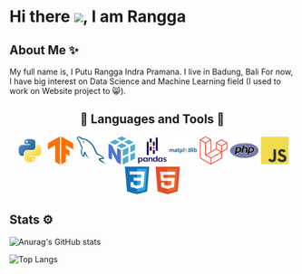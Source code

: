 # Hi there <img src="https://raw.githubusercontent.com/MartinHeinz/MartinHeinz/master/wave.gif" width="30px">, I am Rangga

## About Me ✨  
My full name is, I Putu Rangga Indra Pramana.
I live in Badung, Bali
For now, I have big interest on Data Science and Machine Learning field (I used to work on Website project to 😸).

<div align="center">

## :wrench: Languages and Tools 🚀

</div>

<div align="center">
  <img src="https://github.com/devicons/devicon/blob/master/icons/python/python-original.svg" alt="python" width="50" height="50"/>
  <img src="https://github.com/devicons/devicon/blob/master/icons/tensorflow/tensorflow-original.svg" alt="tf" width="50" height="50"/>
  <img src="https://github.com/devicons/devicon/blob/master/icons/mysql/mysql-original.svg" alt="tf" width="50" height="50"/>
  <img src="https://github.com/devicons/devicon/blob/master/icons/numpy/numpy-original.svg" alt="numpy" width="50" height="50"/>
  <img src="https://github.com/devicons/devicon/blob/master/icons/pandas/pandas-original-wordmark.svg" alt="pandas" width="50" height="50"/>
  <img src="https://github.com/devicons/devicon/blob/master/icons/matplotlib/matplotlib-original-wordmark.svg" alt="matplotlib" width="50" height="50"/>
  <img src="https://github.com/devicons/devicon/blob/master/icons/laravel/laravel-original.svg" alt="laravel" width="50" height="50"/>
  <img src="https://github.com/devicons/devicon/blob/master/icons/php/php-original.svg" alt="php" width="50" height="50"/>
  <img src="https://github.com/devicons/devicon/blob/master/icons/javascript/javascript-original.svg" alt="js" width="50" height="50"/>
  <img src="https://github.com/devicons/devicon/blob/master/icons/css3/css3-original.svg" alt="css" width="50" height="50"/>
  <img src="https://github.com/devicons/devicon/blob/master/icons/html5/html5-original.svg" alt="css" width="50" height="50"/>
</div>

## Stats ⚙️
![Anurag's GitHub stats](https://github-readme-stats.vercel.app/api?username=RanggaIndra&show_icons=true&theme=dracula)

![Top Langs](https://github-readme-stats.vercel.app/api/top-langs/?username=RanggaIndra&layout=compact&theme=dracula)
